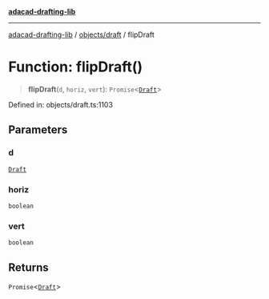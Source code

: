 [**adacad-drafting-lib**](../../../README.md)

***

[adacad-drafting-lib](../../../modules.md) / [objects/draft](../README.md) / flipDraft

# Function: flipDraft()

> **flipDraft**(`d`, `horiz`, `vert`): `Promise`\<[`Draft`](../../datatypes/interfaces/Draft.md)\>

Defined in: objects/draft.ts:1103

## Parameters

### d

[`Draft`](../../datatypes/interfaces/Draft.md)

### horiz

`boolean`

### vert

`boolean`

## Returns

`Promise`\<[`Draft`](../../datatypes/interfaces/Draft.md)\>
